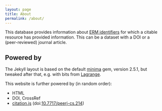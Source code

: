 ```yaml
---
layout: page
title: About
permalink: /about/
---
```


This database provides information about [ERM identifiers](/erm-database/work/10.5281/ZENODO.8015080) for which a citable resource has provided
information. This can be a dataset with a DOI or a (peer-reviewed) journal article.

## Powered by

The Jekyll layout is based on the default [minima](https://github.com/jekyll/minima) gem, version 2.5.1, but tweaked after that, e.g. with bits
from [Lagrange](https://github.com/LeNPaul/Lagrange/).

This website is further powered by (in random order):

* HTML
* DOI, CrossRef
* [citation.js](https://citation.js.org/) (doi:[10.7717/peerj-cs.214](https://doi.org/10.7717/peerj-cs.214))
